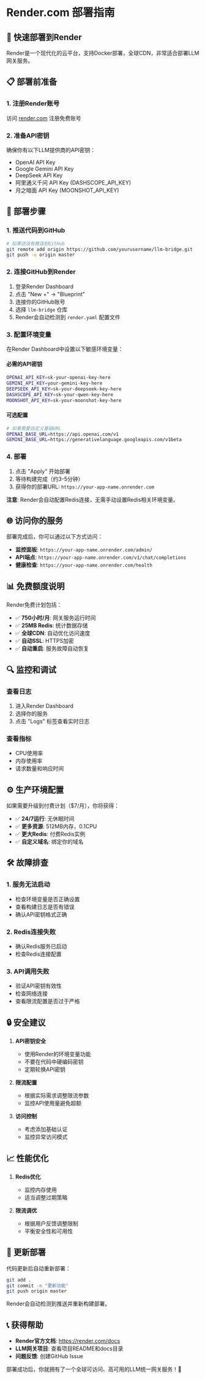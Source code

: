 # Render.com 部署指南

## 🚀 快速部署到Render

Render是一个现代化的云平台，支持Docker部署，全球CDN，非常适合部署LLM网关服务。

## 📋 部署前准备

### 1. 注册Render账号
访问 [render.com](https://render.com) 注册免费账号

### 2. 准备API密钥
确保你有以下LLM提供商的API密钥：
- OpenAI API Key
- Google Gemini API Key  
- DeepSeek API Key
- 阿里通义千问 API Key (DASHSCOPE_API_KEY)
- 月之暗面 API Key (MOONSHOT_API_KEY)

## 🔧 部署步骤

### 1. 推送代码到GitHub
```bash
# 如果还没有推送到GitHub
git remote add origin https://github.com/yourusername/llm-bridge.git
git push -u origin master
```

### 2. 连接GitHub到Render

1. 登录Render Dashboard
2. 点击 "New +" → "Blueprint"
3. 连接你的GitHub账号
4. 选择 `llm-bridge` 仓库
5. Render会自动检测到 `render.yaml` 配置文件

### 3. 配置环境变量

在Render Dashboard中设置以下敏感环境变量：

#### 必需的API密钥
```bash
OPENAI_API_KEY=sk-your-openai-key-here
GEMINI_API_KEY=your-gemini-key-here
DEEPSEEK_API_KEY=sk-your-deepseek-key-here
DASHSCOPE_API_KEY=sk-your-qwen-key-here
MOONSHOT_API_KEY=sk-your-moonshot-key-here
```

#### 可选配置
```bash
# 如果需要自定义基础URL
OPENAI_BASE_URL=https://api.openai.com/v1
GEMINI_BASE_URL=https://generativelanguage.googleapis.com/v1beta
```

### 4. 部署

1. 点击 "Apply" 开始部署
2. 等待构建完成（约3-5分钟）
3. 获得你的部署URL: `https://your-app-name.onrender.com`

**注意**: Render会自动配置Redis连接，无需手动设置Redis相关环境变量。

## 🌐 访问你的服务

部署完成后，你可以通过以下方式访问：

- **监控面板**: `https://your-app-name.onrender.com/admin/`
- **API端点**: `https://your-app-name.onrender.com/v1/chat/completions`
- **健康检查**: `https://your-app-name.onrender.com/health`

## 📊 免费额度说明

Render免费计划包括：
- ✅ **750小时/月**: 网关服务运行时间
- ✅ **25MB Redis**: 统计数据存储
- ✅ **全球CDN**: 自动优化访问速度
- ✅ **自动SSL**: HTTPS加密
- ✅ **自动重启**: 服务故障自动恢复

## 🔍 监控和调试

### 查看日志
1. 进入Render Dashboard
2. 选择你的服务
3. 点击 "Logs" 标签查看实时日志

### 查看指标
- CPU使用率
- 内存使用率
- 请求数量和响应时间

## ⚙️ 生产环境配置

如果需要升级到付费计划（$7/月），你将获得：
- ✅ **24/7运行**: 无休眠时间
- ✅ **更多资源**: 512MB内存，0.1CPU
- ✅ **更大Redis**: 付费Redis实例
- ✅ **自定义域名**: 绑定你的域名

## 🛠️ 故障排查

### 1. 服务无法启动
- 检查环境变量是否正确设置
- 查看构建日志是否有错误
- 确认API密钥格式正确

### 2. Redis连接失败
- 确认Redis服务已启动
- 检查Redis连接配置

### 3. API调用失败
- 验证API密钥有效性
- 检查网络连接
- 查看限流配置是否过于严格

## 🔒 安全建议

1. **API密钥安全**
   - 使用Render的环境变量功能
   - 不要在代码中硬编码密钥
   - 定期轮换API密钥

2. **限流配置**
   - 根据实际需求调整限流参数
   - 监控API使用量避免超额

3. **访问控制**
   - 考虑添加基础认证
   - 监控异常访问模式

## 📈 性能优化

1. **Redis优化**
   - 监控内存使用
   - 适当调整过期策略

2. **限流调优**
   - 根据用户反馈调整限制
   - 平衡安全性和可用性

## 🔄 更新部署

代码更新后自动重新部署：
```bash
git add .
git commit -m "更新功能"
git push origin master
```

Render会自动检测到推送并重新构建部署。

## 📞 获得帮助

- **Render官方文档**: https://render.com/docs
- **LLM网关项目**: 查看项目README和docs目录
- **问题反馈**: 创建GitHub Issue

部署成功后，你就拥有了一个全球可访问、高可用的LLM统一网关服务！🎉